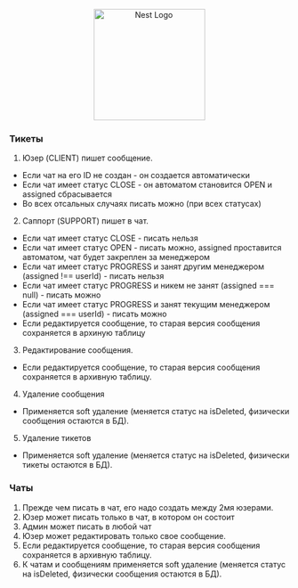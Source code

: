 <p align="center">
  <a href="http://nestjs.com/" target="blank"><img src="https://nestjs.com/img/logo-small.svg" width="200" alt="Nest Logo" /></a>
</p>

### Тикеты

1. Юзер (CLIENT) пишет сообщение.
- Если чат на его ID не создан - он создается автоматически
- Если чат имеет статус CLOSE - он автоматом становится OPEN и assigned сбрасывается
- Во всех отсальных случаях писать можно (при всех статусах)

2. Саппорт (SUPPORT) пишет в чат.
- Если чат имеет статус CLOSE - писать нельзя
- Если чат имеет статус OPEN - писать можно, assigned проставится автоматом, чат будет закреплен за менеджером
- Если чат имеет статус PROGRESS и занят другим менеджером (assigned !== userId) - писать нельзя
- Если чат имеет статус PROGRESS и никем не занят (assigned === null) - писать можно
- Если чат имеет статус PROGRESS и занят текущим менеджером (assigned === userId) - писать можно
- Если редактируется сообщение, то старая версия сообщения сохраняется в архиную таблицу

3. Редактирование сообщения.
- Если редактируется сообщение, то старая версия сообщения сохраняется в архивную таблицу.

4. Удаление сообщения
- Применяется soft удаление (меняется статус на isDeleted, физически сообщения остаются в БД).

5. Удаление тикетов
- Применяется soft удаление (меняется статус на isDeleted, физически тикеты остаются в БД).


### Чаты

1. Прежде чем писать в чат, его надо создать между 2мя юзерами.
2. Юзер может писать только в чат, в котором он состоит
3. Админ может писать в любой чат
4. Юзер может редактировать только свое сообщение.
5. Если редактируется сообщение, то старая версия сообщения сохраняется в архивную таблицу.
6. К чатам и сообщениям применяется soft удаление (меняется статус на isDeleted, физически сообщения остаются в БД).